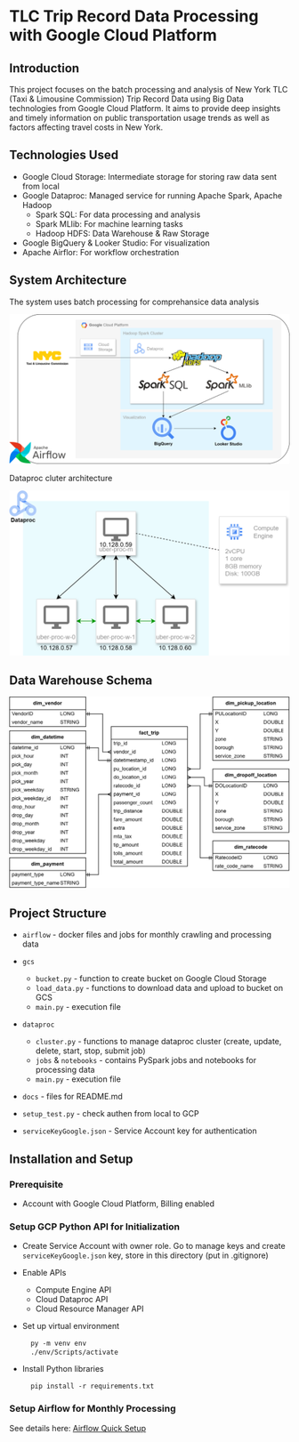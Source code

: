 # TLC Trip Record Data Processing with Google Cloud Platform

## Introduction

This project focuses on the batch processing and analysis of New York TLC (Taxi & Limousine Commission) Trip Record Data using Big Data technologies from Google Cloud Platform. It aims to provide deep insights and timely information on public transportation usage trends as well as factors affecting travel costs in New York.

## Technologies Used

- Google Cloud Storage: Intermediate storage for storing raw data sent from local
- Google Dataproc: Managed service for running Apache Spark, Apache Hadoop
    - Spark SQL: For data processing and analysis
    - Spark MLlib: For machine learning tasks
    - Hadoop HDFS: Data Warehouse & Raw Storage
- Google BigQuery & Looker Studio: For visualization
- Apache Airflor: For workflow orchestration

## System Architecture

The system uses batch processing for comprehansice data analysis

![data-pipeline](docs/pipeline.png)

Dataproc cluter architecture

![dataproc-cluster](docs/dataproc-cluster.png)

## Data Warehouse Schema

![warehouse-schema](docs/schema.png)

## Project Structure

- `airflow` - docker files and jobs for monthly crawling and processing data

- `gcs`
  - `bucket.py` - function to create bucket on Google Cloud Storage
  - `load_data.py` - functions to download data and upload to bucket on GCS
  - `main.py` - execution file

- `dataproc`
  - `cluster.py` - functions to manage dataproc cluster (create, update, delete, start, stop, submit job)
  - `jobs` & `notebooks` - contains PySpark jobs and notebooks for processing data
  - `main.py` - execution file

- `docs` - files for README.md
- `setup_test.py` - check authen from local to GCP
- `serviceKeyGoogle.json` - Service Account key for authentication

## Installation and Setup

### Prerequisite
- Account with Google Cloud Platform, Billing enabled

### Setup GCP Python API for Initialization
- Create Service Account with owner role. Go to manage keys and create `serviceKeyGoogle.json` key, store in this directory  (put in .gitignore)
- Enable APIs
  - Compute Engine API
  - Cloud Dataproc API
  - Cloud Resource Manager API
- Set up virtual environment

        py -m venv env
        ./env/Scripts/activate

- Install Python libraries

        pip install -r requirements.txt

### Setup Airflow for Monthly Processing

See details here: [Airflow Quick Setup](airflow/instruction.md)